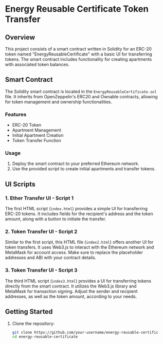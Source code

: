 # Energy Reusable Certificate Token Transfer

## Overview

This project consists of a smart contract written in Solidity for an ERC-20 token named "EnergyReusableCertificate" with a basic UI for transferring tokens. The smart contract includes functionality for creating apartments with associated token balances.

## Smart Contract

The Solidity smart contract is located in the `EnergyReusableCertificate.sol` file. It inherits from OpenZeppelin's ERC20 and Ownable contracts, allowing for token management and ownership functionalities.

### Features

- ERC-20 Token
- Apartment Management
- Initial Apartment Creation
- Token Transfer Function

### Usage

1. Deploy the smart contract to your preferred Ethereum network.
2. Use the provided script to create initial apartments and transfer tokens.

## UI Scripts

### 1. Ether Transfer UI - Script 1

The first HTML script (`index.html`) provides a simple UI for transferring ERC-20 tokens. It includes fields for the recipient's address and the token amount, along with a button to initiate the transfer.

### 2. Token Transfer UI - Script 2

Similar to the first script, this HTML file (`index2.html`) offers another UI for token transfers. It uses Web3.js to interact with the Ethereum network and MetaMask for account access. Make sure to replace the placeholder addresses and ABI with your contract details.

### 3. Token Transfer UI - Script 3

The third HTML script (`index3.html`) provides a UI for transferring tokens directly from the smart contract. It utilizes the Web3.js library and MetaMask for transaction signing. Adjust the sender and recipient addresses, as well as the token amount, according to your needs.

## Getting Started

1. Clone the repository:

   ```bash
   git clone https://github.com/your-username/energy-reusable-certificate.git
   cd energy-reusable-certificate
